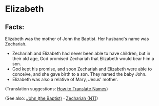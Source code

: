 # Elizabeth #

## Facts: ##

Elizabeth was the mother of John the Baptist. Her husband's name was Zechariah.

 * Zechariah and Elizabeth had never been able to have children, but in their old age, God promised Zechariah that Elizabeth would bear him a son.
* God kept his promise, and soon Zechariah and Elizabeth were able to conceive, and she gave birth to a son. They named the baby John.
* Elizabeth was also a relative of Mary, Jesus' mother.

(Translation suggestions: [How to Translate Names](https://git.door43.org/Door43/en-ta-translate-vol1/src/master/content/translate_names.md))

(See also: [John (the Baptist)](../other/johnthebaptist.md) **·** [Zechariah (NT)](../other/zechariahnt.md))

